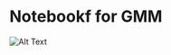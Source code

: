 # Notebookf for GMM

![Alt Text](https://raw.githubusercontent.com/AurelienDecelle/RoscoffAI2023/main/GMM/GMM.gif)
